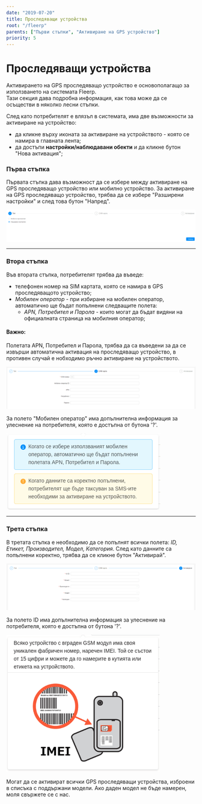 ```yaml
---
date: "2019-07-20"
title: Проследяващи устройства
root: "/fleerp"
parents: ["Първи стъпки", "Активиране на GPS устройство"]
priority: 5
---
```


# Проследяващи устройства

Активирането на GPS проследяващо устройство е основополагащо за използването на системата Fleerp.  
Тази секция дава подробна информация, как това може да се осъществи в няколко лесни стъпки.

След като потребителят е влязъл в системата, има две възможности за активиране на устройство:

- да кликне върху иконата за активиране на устройството - която се намира в главната лента; 
- да достъпи **настройки/наблюдавани обекти** и да кликне бутон "Нова активация";

### Първа стъпка
Първата стъпка дава възможност да се избере между активиране на GPS проследяващо устройство или мобилно устройство.
За активиране на GPS проследяващо устройство, трябва да се избере "Разширени настройки" и след това бутон "Напред".

![Tracking devices](first-step.png) 

---

### Втора стъпка
Във втората стъпка, потребителят трябва да въведе:

- телефонен номер на SIM картата, която се намира в GPS проследяващото устройство;
- *Мобилен оператор* - при избиране на мобилен оператор, автоматично ще бъдат попълнени следващите полета:
  - *APN, Потребител и Парола* - които могат да бъдат видяни на официалната страница на мобилния оператор;

#### Важно:
Полетата APN, Потребител и Парола, трябва да са въведени за да се извърши автоматична активация на проследяващо устройство,
в противен случай е нобходимо ръчно активиране на устройството.

![Tracking devices](second-step.png)

За полето "Мобилен оператор" има допълнителна информация за улеснение на потребителя,
която е достъпна от бутона '?'.

![Tracking devices](info-box.png)

---

### Трета стъпка
В третата стъпка е необходимо да се попълнят всички полета: *ID, Етикет, Производител, Модел, Категория*.
След като данните са попълнени коректно, трябва да се кликне бутон "Активирай".

![Tracking devices](last-step.png)

За полето ID има допълнителна информация за улеснение на потребителя,
която е достъпна от бутона '?'.

![Tracking devices](hint-box.png)

Могат да се активират всички GPS проследяващи устройства, изброени в списъка с поддържани модели.
Ако даден модел не бъде намерен, моля свържете се с нас.

